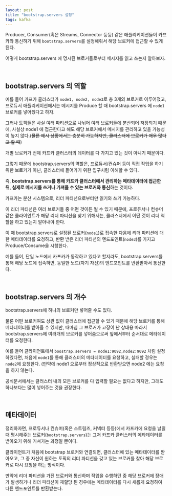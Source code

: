 ```yaml
---
layout: post
title: "bootstrap.servers 설정"
tags: kafka
---
```


Producer, Consumer(혹은 Streams, Connector 등등) 같은 애플리케이션들이 카프카와 통신하기 위해 ```bootstrap.servers```를 설정해줘서 해당 브로커에 접근할 수 있게 된다.

어떻게 bootstrap.servers 에 명시된 브로커들로부터 메시지를 읽고 쓰는지 알아보자.

<br>

## bootstrap.servers 의 역할

예를 들어 카프카 클러스터가 ```node1, node2, node3```로 총 3개의 브로커로 이루어졌고, 프로듀서 애플리케이션에서는 메시지를 Produce 할 때 bootstrap.servers 에 ```node1``` 브로커를 넣어줬다고 하자.

그러나 토픽들은 사실 여러 파티션으로 나뉘어 여러 브로커들에 분산되어 저장되기 때문에, 사실상 node1 에 접근한다고 해도 해당 브로커에서 메시지를 관리하고 있을 가능성이 높지 않다.(~~물론 예시 상황에서는 충분히 가능하지만, 클러스터에 브로커가 매우 많다고 할 때~~)

개별 브로커가 전체 카프카 클러스터의 데이터를 다 가지고 있는 것이 아니기 때문이다.

그렇기 때문에 bootstrap.servers의 역할은, 프로듀서/컨슈머 등이 직접 작업을 하기 위한 브로커가 아닌, 클러스터에 들어가기 위한 입구처럼 이해할 수 있다.

즉, **bootstrap.servers를 통해 카프카 클러스터에서 관리하는 메타데이터에 접근한 뒤, 실제로 메시지를 쓰거나 가져올 수 있는 브로커와 통신**하는 것이다.

카프카는 분산 시스템으로, 리더 파티션으로부터만 읽기와 쓰기 가능하다.

이 리더 파티션은 여러 브로커들 중 어떤 것이든 될 수 있기 때문에, 프로듀서나 컨슈머 같은 클라이언트가 해당 리더 파티션을 찾기 위해서는, 클러스터에서 어떤 것이 리더 역할을 하고 있는지 알아내야 한다.

이 때 bootstrap.servers로 설정된 브로커(```node1```)로 접속한 다음에 리더 파티션에 대한 메타데이터를 요청하고, 반환 받은 리더 파티션의 엔드포인트(```node3```)를 가지고 Produce/Consume을 시행한다.

예를 들어, 단일 노드에서 카프카가 동작하고 있다고 할지라도, bootstrap.servers를 통해 해당 노드에 접속하면, 동일한 노드(자기 자신)의 엔드포인트를 반환받아서 통신한다.

<br>

## bootstrap.servers 의 개수

bootstrap.servers에 하나의 브로커만 넣어줄 수도 있다.

물론 어떤 브로커여도 상관 없이 클러스터에 접근할 수 있기 때문에 해당 브로커를 통해 메타데이터를 받아올 수 있지만, 때마침 그 브로커가 고장이 난 상태용
따라서 bootstrap.servers에 여러개의 브로커를 넣어줌으로써 앞에서부터 순서대로 메타데이터를 요청한다.

예를 들어 클라이언트에서 ```boostrap.servers = node1:9092,node2:9092``` 처럼 설정하였다면, 처음에 ```node1```를 통해 클러스터의 메타데이터를 요청하고, 실패할 경우는 ```node2```에 요청한다. (만약에 node1 으로부터 정상적으로 반환받으면 node2 에는 요청을 하지 않는다.

공식문서에서는 클러스터 내의 모든 브로커를 다 입력할 필요는 없다고 하지만, 그래도 하나보다는 많이 넣어주는 것을 권장한다.

<br>

## 메타데이터

정리하자면, 프로듀서나 컨슈머(혹은 스트림즈, 커넥터 등등)에서 카프카에 요청을 날릴 때 명시해주는 브로커(```bootstrap.servers```)는 그저 카프카 클러스터의 메타데이터를 받아오기 위해 거쳐가는 과정일 뿐이다.

클라이언트가 처음에 bootstrap 브로커와 연결되면, 클러스터에 있는 메타데이터를 받아오고, 그 중 자신이 원하는 토픽의 리더 파티션을 갖고 있는 브로커를 찾아 해당 브로커로 다시 요청을 하는 방식이다.

만약에 리더 파티션을 가진 브로커와 통신하며 작업을 수행하던 중 해당 브로커에 장애가 발생하거나 리더 파티션이 재할당 된 경우에는 메타데이터를 다시 새롭게 요청하여 다른 엔드포인트를 반환받는다.